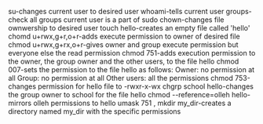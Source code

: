 su-changes current user to desired user
whoami-tells current user
groups-check all groups current user is a part of
sudo chown-changes file ownwership to desired user
touch hello-creates an empty file called 'hello'
chomd u+rwx,g+r,o+r-adds execute permission to owner of desired file
chmod u+rwx,g+rx,o+r-gives owner and group execute permission but everyone else the read permission
chmod 751-adds execution permission to the owner, the group owner and the other users, to the file hello
chmod 007-sets the permission to the file hello as follows:
Owner: no permission at all
Group: no permission at all
Other users: all the permissions
chmod 753-changes permission for hello file to -rwxr-x-wx
chgrp school hello-changes the group owner to school for the file hello
chmod --reference=olleh hello-mirrors olleh permissions to hello
umask 751 , mkdir my_dir-creates a directory named my_dir with the specific permissions
